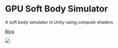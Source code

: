 # GPU Soft Body Simulator
A soft body simulator in Unity using compute shaders

[Blog](https://arrebarritra.github.io/soft-body-project/)

![](img/final_build.gif)
